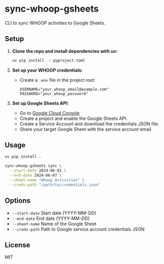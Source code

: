 # sync-whoop-gsheets

CLI to sync WHOOP activities to Google Sheets.

## Setup

1. **Clone the repo and install dependencies with uv:**
   ```sh
   uv pip install -r pyproject.toml
   ```

2. **Set up your WHOOP credentials:**
   - Create a `.env` file in the project root:
     ```env
     USERNAME="your_whoop_email@example.com"
     PASSWORD="your_whoop_password"
     ```

3. **Set up Google Sheets API:**
   - Go to [Google Cloud Console](https://console.cloud.google.com/)
   - Create a project and enable the Google Sheets API.
   - Create a Service Account and download the credentials JSON file.
   - Share your target Google Sheet with the service account email.

## Usage

```sh
uv pip install .

sync-whoop-gsheets sync \
  --start-date 2024-06-01 \
  --end-date 2024-06-07 \
  --sheet-name "Whoop Activities" \
  --creds-path "/path/to/credentials.json"
```

## Options
- `--start-date` Start date (YYYY-MM-DD)
- `--end-date` End date (YYYY-MM-DD)
- `--sheet-name` Name of the Google Sheet
- `--creds-path` Path to Google service account credentials JSON

## License
MIT 